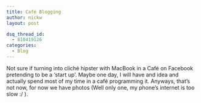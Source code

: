 ```yaml
---
title: Café Blogging
author: nickw
layout: post

dsq_thread_id:
  - 810419126
categories:
  - Blog
---
```

Not sure if turning into cliché hipster with MacBook in a Café on Facebook pretending to be a &#8216;start up&#8217;. Maybe one day, I will have and idea and actually spend most of my time in a café programming it. Anyways, that&#8217;s not now, for now we have photos (Well only one, my phone&#8217;s internet is too slow :/ ).

&nbsp;